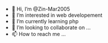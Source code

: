 - 👋 Hi, I’m @Zin-Mar2005
- 👀 I’m interested in web developement
- 🌱 I’m currently learning php 
- 💞️ I’m looking to collaborate on ...
- 📫 How to reach me ...

<!---
Zin-Mar2005/Zin-Mar2005 is a ✨ special ✨ repository because its `README.md` (this file) appears on your GitHub profile.
You can click the Preview link to take a look at your changes.
--->
